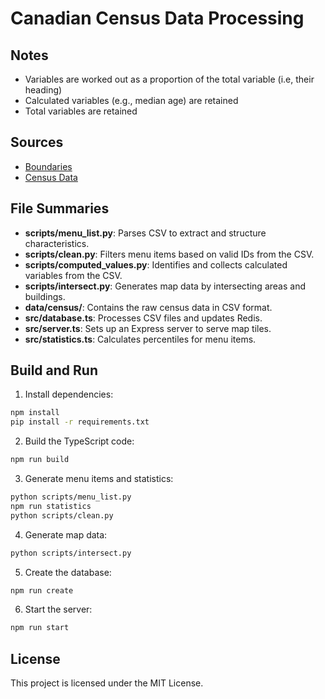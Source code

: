# Canadian Census Data Processing

## Notes

-   Variables are worked out as a proportion of the total variable (i.e, their heading)
-   Calculated variables (e.g., median age) are retained
-   Total variables are retained

## Sources

-   [Boundaries](https://www150.statcan.gc.ca/n1/pub/92-160-g/92-160-g2021001-eng.htm)
-   [Census Data](https://www12.statcan.gc.ca/census-recensement/2021/dp-pd/prof/details/download-telecharger.cfm?Lang=E)

## File Summaries

-   **scripts/menu_list.py**: Parses CSV to extract and structure characteristics.
-   **scripts/clean.py**: Filters menu items based on valid IDs from the CSV.
-   **scripts/computed_values.py**: Identifies and collects calculated variables from the CSV.
-   **scripts/intersect.py**: Generates map data by intersecting areas and buildings.
-   **data/census/**: Contains the raw census data in CSV format.
-   **src/database.ts**: Processes CSV files and updates Redis.
-   **src/server.ts**: Sets up an Express server to serve map tiles.
-   **src/statistics.ts**: Calculates percentiles for menu items.

## Build and Run

1. Install dependencies:

```bash
npm install
pip install -r requirements.txt
```

2. Build the TypeScript code:

```bash
npm run build
```

3. Generate menu items and statistics:

```bash
python scripts/menu_list.py
npm run statistics
python scripts/clean.py
```

4. Generate map data:

```bash
python scripts/intersect.py
```

5. Create the database:

```bash
npm run create
```

6. Start the server:

```bash
npm run start
```

## License

This project is licensed under the MIT License.
